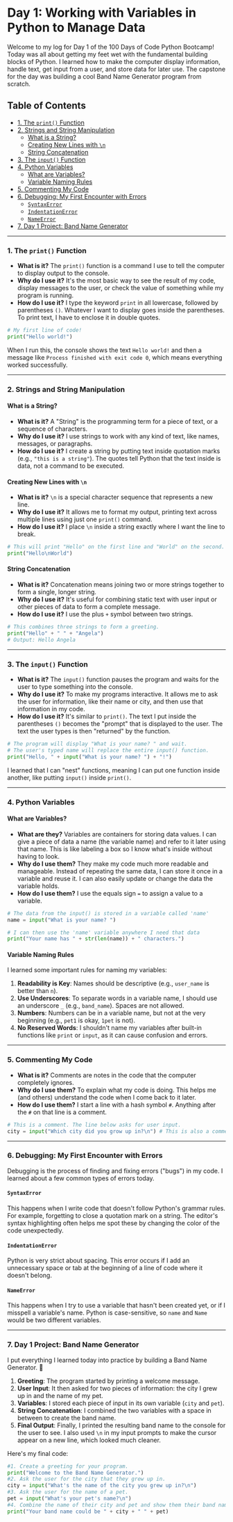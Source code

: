 # Day 1: Working with Variables in Python to Manage Data

Welcome to my log for Day 1 of the 100 Days of Code Python Bootcamp! Today was all about getting my feet wet with the fundamental building blocks of Python. I learned how to make the computer display information, handle text, get input from a user, and store data for later use. The capstone for the day was building a cool Band Name Generator program from scratch.

## Table of Contents
- [1. The `print()` Function](#1-the-print-function)
- [2. Strings and String Manipulation](#2-strings-and-string-manipulation)
  - [What is a String?](#what-is-a-string)
  - [Creating New Lines with `\n`](#creating-new-lines-with-n)
  - [String Concatenation](#string-concatenation)
- [3. The `input()` Function](#3-the-input-function)
- [4. Python Variables](#4-python-variables)
  - [What are Variables?](#what-are-variables)
  - [Variable Naming Rules](#variable-naming-rules)
- [5. Commenting My Code](#5-commenting-my-code)
- [6. Debugging: My First Encounter with Errors](#6-debugging-my-first-encounter-with-errors)
  - [`SyntaxError`](#syntaxerror)
  - [`IndentationError`](#indentationerror)
  - [`NameError`](#nameerror)
- [7. Day 1 Project: Band Name Generator](#7-day-1-project-band-name-generator)

---

### 1. The `print()` Function
- **What is it?** The `print()` function is a command I use to tell the computer to display output to the console.
- **Why do I use it?** It's the most basic way to see the result of my code, display messages to the user, or check the value of something while my program is running.
- **How do I use it?** I type the keyword `print` in all lowercase, followed by parentheses `()`. Whatever I want to display goes inside the parentheses. To print text, I have to enclose it in double quotes.

```python
# My first line of code!
print("Hello world!")
```
When I run this, the console shows the text `Hello world!` and then a message like `Process finished with exit code 0`, which means everything worked successfully.

---

### 2. Strings and String Manipulation

#### What is a String?
- **What is it?** A "String" is the programming term for a piece of text, or a sequence of characters.
- **Why do I use it?** I use strings to work with any kind of text, like names, messages, or paragraphs.
- **How do I use it?** I create a string by putting text inside quotation marks (e.g., `"this is a string"`). The quotes tell Python that the text inside is data, not a command to be executed.

#### Creating New Lines with `\n`
- **What is it?** `\n` is a special character sequence that represents a new line.
- **Why do I use it?** It allows me to format my output, printing text across multiple lines using just one `print()` command.
- **How do I use it?** I place `\n` inside a string exactly where I want the line to break.

```python
# This will print "Hello" on the first line and "World" on the second.
print("Hello\nWorld")
```

#### String Concatenation
- **What is it?** Concatenation means joining two or more strings together to form a single, longer string.
- **Why do I use it?** It's useful for combining static text with user input or other pieces of data to form a complete message.
- **How do I use it?** I use the plus `+` symbol between two strings.

```python
# This combines three strings to form a greeting.
print("Hello" + " " + "Angela")
# Output: Hello Angela
```

---

### 3. The `input()` Function
- **What is it?** The `input()` function pauses the program and waits for the user to type something into the console.
- **Why do I use it?** To make my programs interactive. It allows me to ask the user for information, like their name or city, and then use that information in my code.
- **How do I use it?** It's similar to `print()`. The text I put inside the parentheses `()` becomes the "prompt" that is displayed to the user. The text the user types is then "returned" by the function.

```python
# The program will display "What is your name? " and wait.
# The user's typed name will replace the entire input() function.
print("Hello, " + input("What is your name? ") + "!")
```
I learned that I can "nest" functions, meaning I can put one function inside another, like putting `input()` inside `print()`.

---

### 4. Python Variables

#### What are Variables?
- **What are they?** Variables are containers for storing data values. I can give a piece of data a name (the variable name) and refer to it later using that name. This is like labeling a box so I know what's inside without having to look.
- **Why do I use them?** They make my code much more readable and manageable. Instead of repeating the same data, I can store it once in a variable and reuse it. I can also easily update or change the data the variable holds.
- **How do I use them?** I use the equals sign `=` to assign a value to a variable.

```python
# The data from the input() is stored in a variable called 'name'
name = input("What is your name? ")

# I can then use the 'name' variable anywhere I need that data
print("Your name has " + str(len(name)) + " characters.")
```

#### Variable Naming Rules
I learned some important rules for naming my variables:
1.  **Readability is Key**: Names should be descriptive (e.g., `user_name` is better than `n`).
2.  **Use Underscores**: To separate words in a variable name, I should use an underscore `_` (e.g., `band_name`). Spaces are not allowed.
3.  **Numbers**: Numbers can be in a variable name, but not at the very beginning (e.g., `pet1` is okay, `1pet` is not).
4.  **No Reserved Words**: I shouldn't name my variables after built-in functions like `print` or `input`, as it can cause confusion and errors.

---

### 5. Commenting My Code
- **What is it?** Comments are notes in the code that the computer completely ignores.
- **Why do I use them?** To explain what my code is doing. This helps me (and others) understand the code when I come back to it later.
- **How do I use them?** I start a line with a hash symbol `#`. Anything after the `#` on that line is a comment.

```python
# This is a comment. The line below asks for user input.
city = input("Which city did you grow up in?\n") # This is also a comment.
```

---

### 6. Debugging: My First Encounter with Errors
Debugging is the process of finding and fixing errors ("bugs") in my code. I learned about a few common types of errors today.

#### `SyntaxError`
This happens when I write code that doesn't follow Python's grammar rules. For example, forgetting to close a quotation mark on a string. The editor's syntax highlighting often helps me spot these by changing the color of the code unexpectedly.

#### `IndentationError`
Python is very strict about spacing. This error occurs if I add an unnecessary space or tab at the beginning of a line of code where it doesn't belong.

#### `NameError`
This happens when I try to use a variable that hasn't been created yet, or if I misspell a variable's name. Python is case-sensitive, so `name` and `Name` would be two different variables.

---

### 7. Day 1 Project: Band Name Generator
I put everything I learned today into practice by building a Band Name Generator. 🎸

1.  **Greeting**: The program started by printing a welcome message.
2.  **User Input**: It then asked for two pieces of information: the city I grew up in and the name of my pet.
3.  **Variables**: I stored each piece of input in its own variable (`city` and `pet`).
4.  **String Concatenation**: I combined the two variables with a space in between to create the band name.
5.  **Final Output**: Finally, I printed the resulting band name to the console for the user to see. I also used `\n` in my input prompts to make the cursor appear on a new line, which looked much cleaner.

Here's my final code:
```python
#1. Create a greeting for your program.
print("Welcome to the Band Name Generator.")
#2. Ask the user for the city that they grew up in.
city = input("What's the name of the city you grew up in?\n")
#3. Ask the user for the name of a pet.
pet = input("What's your pet's name?\n")
#4. Combine the name of their city and pet and show them their band name.
print("Your band name could be " + city + " " + pet)
```
  